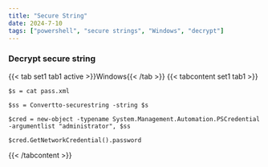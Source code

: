 ```yaml
---
title: "Secure String"
date: 2024-7-10
tags: ["powershell", "secure strings", "Windows", "decrypt"]
---
```


### Decrypt secure string

{{< tab set1 tab1 active >}}Windows{{< /tab >}}
{{< tabcontent set1 tab1 >}}

<div>

```console
$s = cat pass.xml
```

```console
$ss = Convertto-securestring -string $s
```

```console
$cred = new-object -typename System.Management.Automation.PSCredential -argumentlist "administrator", $ss
```

```console
$cred.GetNetworkCredential().password
```

</div>

{{< /tabcontent >}}

<br>
